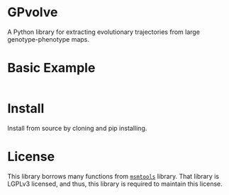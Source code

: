 # GPvolve

A Python library for extracting evolutionary trajectories from large genotype-phenotype maps.

# Basic Example

```python

```

# Install

Install from source by cloning and pip installing.

# License

This library borrows many functions from [`msmtools`](https://github.com/markovmodel/msmtools) library. That
library is LGPLv3 licensed, and thus, this library is required to maintain this license.
